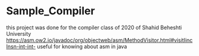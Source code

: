 # Sample_Compiler
this project was done for the compiler class of 2020 of Shahid Beheshti University
https://asm.ow2.io/javadoc/org/objectweb/asm/MethodVisitor.html#visitIincInsn-int-int-
useful for knowing about asm in java
